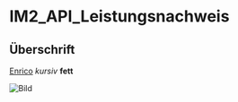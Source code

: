 # IM2_API_Leistungsnachweis
## Überschrift

[Enrico](https://enrico-fusaro.ch)
*kursiv*
**fett**

![Bild](bild.jpg)

